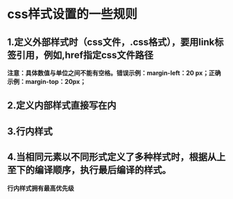 # css样式设置的一些规则
## 1.定义外部样式时（css文件，.css格式），要用link标签引用，例如<link rel="stylesheet" type="text/css" href="mystyle.css">,href指定css文件路径
**注意：具体数值与单位之间不能有空格。错误示例：margin-left：20 px；正确示例：margin-top：20px；**
## 2.定义内部样式直接写在<style></style>内
## 3.行内样式
## 4.当相同元素以不同形式定义了多种样式时，根据从上至下的编译顺序，执行最后编译的样式。
**行内样式拥有最高优先级**